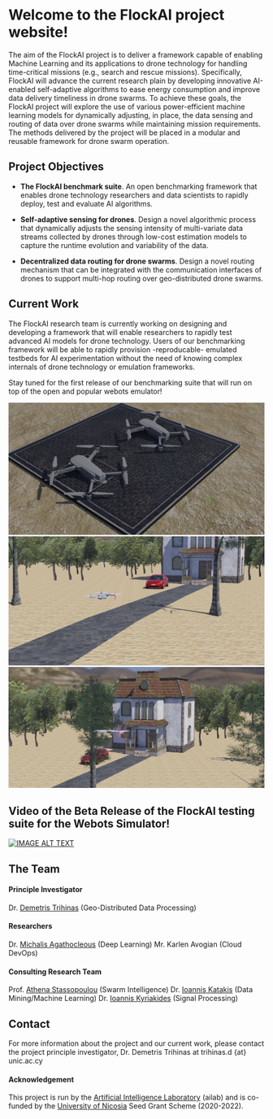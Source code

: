 # Welcome to the FlockAI project website!

The aim of the FlockAI project is to deliver a framework capable of enabling Machine Learning and its applications to drone technology for handling time-critical missions (e.g., search and rescue missions). Specifically, FlockAI will advance the current research plain by developing innovative AI-enabled self-adaptive algorithms to ease energy consumption and improve data delivery timeliness in drone swarms. To achieve these goals, the FlockAI project will explore the use of various power-efficient machine learning models for dynamically adjusting, in place, the data sensing and routing of data over drone swarms while maintaining mission requirements. The methods delivered by the project will be placed in a modular and reusable framework for drone swarm operation.

## Project Objectives

- **The FlockAI benchmark suite**. An open benchmarking framework that enables drone technology researchers and data scientists to rapidly deploy, test and evaluate AI algorithms.

- **Self-adaptive sensing for drones**. Design a novel algorithmic process that dynamically adjusts the sensing intensity of multi-variate data streams collected by drones through low-cost estimation models to capture the runtime evolution and variability of the data.

- **Decentralized data routing for drone swarms**. Design a novel routing mechanism that can be integrated with the communication interfaces of drones to support multi-hop routing over geo-distributed drone swarms.

## Current Work
The FlockAI research team is currently working on designing and developing a framework that will enable researchers to rapidly test advanced AI models for drone technology. Users of our benchmarking framework will be able to rapidly provision -reproducable- emulated testbeds for AI experimentation without the need of knowing complex internals of drone technology or emulation frameworks. 

Stay tuned for the first release of our benchmarking suite that will run on top of the open and popular webots emulator!

![flockai-webots-1](https://github.com/unic-ailab/flockai/raw/gh-pages/images/flockai-webots-1.png)
![flockai-webots-2](https://github.com/unic-ailab/flockai/raw/gh-pages/images/flockai-webots-2.png)
![flockai-webots-3](https://github.com/unic-ailab/flockai/raw/gh-pages/images/flockai-webots-3.png)

## Video of the Beta Release of the FlockAI testing suite for the Webots Simulator!
[![IMAGE ALT TEXT](http://img.youtube.com/vi/13CFfKJuKdI/0.jpg)](https://www.youtube.com/watch?v=13CFfKJuKdI "FlockAI: A Testing Suite for ML-Driven Drone Applications")


## The Team

#### Principle Investigator
Dr. [Demetris Trihinas](https://dtrihinas.info/) (Geo-Distributed Data Processing)

#### Researchers
Dr. [Michalis Agathocleous](https://www.linkedin.com/in/michalis-agathocleous-phd-779aa759) (Deep Learning)
Mr. Karlen Avogian (Cloud DevOps)

#### Consulting Research Team
Prof. [Athena Stassopoulou](https://www.unic.ac.cy/stassopoulou-athena/) (Swarm Intelligence)
Dr. [Ioannis Katakis](http://www.katakis.eu/) (Data Mining/Machine Learning)
Dr. [Ioannis Kyriakides](https://sites.google.com/view/ikyriakides/home) (Signal Processing)


## Contact

For more information about the project and our current work, please contact the project principle investigator, Dr. Demetris Trihinas at trihinas.d {at} unic.ac.cy

#### Acknowledgement

This project is run by the [Artificial Intelligence Laboratory](https://ailab.unic.ac.cy/) (ailab) and is co-funded by the [University of Nicosia](https://www.unic.ac.cy/) Seed Grant Scheme (2020-2022).
